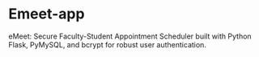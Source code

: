 # Emeet-app
eMeet: Secure Faculty-Student Appointment Scheduler built with Python Flask, PyMySQL, and bcrypt for robust user authentication.
